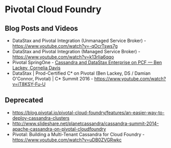 # Pivotal Cloud Foundry

## Blog Posts and Videos
* DataStax and Pivotal Integration (Unmanaged Service Broker) - https://www.youtube.com/watch?v=-qOcrTsws7g
* DataStax and Pivotal Integration (Managed Service Broker) - https://www.youtube.com/watch?v=k13rIia6qqo
* Pivotal SpringOne - [Cassandra and DataStax Enterprise on PCF — Ben Lackey, Cornelia Davis](https://www.youtube.com/watch?v=klZFAgTObK0)
* DataStax | Prod-Certified C* on Pivotal (Ben Lackey, DS / Damian O'Connor, Pivotal) | C* Summit 2016 - https://www.youtube.com/watch?v=iT8KSY-Fu-U

## Deprecated
* https://blog.pivotal.io/pivotal-cloud-foundry/features/an-easier-way-to-deploy-cassandra-clusters
* http://www.slideshare.net/planetcassandra/cassandra-summit-2014-apache-cassandra-on-pivotal-cloudfoundry
* Pivotal: Building a Multi-Tenant Cassandra for Cloud Foundry - https://www.youtube.com/watch?v=uDB0ZVGRwkc
